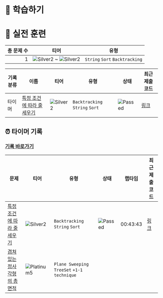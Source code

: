 # 📖 학습하기

# 🥇 실전 훈련
|총 문제 수|티어|유형|
|---:|---|---|
|1|![Silver2][s2] ~ ![Silver2][s2]|`String` `Sort` `Backtracking`|

|기록분류|이름|티어|유형|상태|최근 제출 코드|
|---|---|---|---|---|---|
|타이머|[특정 조건에 따라 줄세우기](https://www.codetree.ai/training-field/search/problems/line-up-according-to-specific-conditions)|![Silver2][s2]|`Backtracking` `String` `Sort`|![Passed][passed]|[링크](https://github.com/pushedrumex/codetree-TILs/blob/main/241007/%ED%8A%B9%EC%A0%95%20%EC%A1%B0%EA%B1%B4%EC%97%90%20%EB%94%B0%EB%9D%BC%20%EC%A4%84%EC%84%B8%EC%9A%B0%EA%B8%B0/line-up-according-to-specific-conditions.java)|


## ⏰ 타이머 기록
### [기록 바로가기](https://www.codetree.ai/training-field/my-records/timer/9991)

|문제|티어|유형|상태|랩타임|최근 제출 코드|
|---|---|---|---|---|---|
[특정 조건에 따라 줄세우기](https://www.codetree.ai/training-field/search/problems/line-up-according-to-specific-conditions)|![Silver2][s2]|`Backtracking` `String` `Sort`|![Passed][passed]|00:43:43|[링크](https://github.com/pushedrumex/codetree-TILs/blob/main/241007/%ED%8A%B9%EC%A0%95%20%EC%A1%B0%EA%B1%B4%EC%97%90%20%EB%94%B0%EB%9D%BC%20%EC%A4%84%EC%84%B8%EC%9A%B0%EA%B8%B0/line-up-according-to-specific-conditions.java)|
[겹쳐있는 정사각형의 총 면적](https://www.codetree.ai/training-field/search/problems/the-total-area-of-the-overlapping-square)|![Platinum5][p5]|`Plane Sweeping` `TreeSet` `+1-1 technique`||||












[b5]: https://img.shields.io/badge/Bronze_5-%235D3E31.svg
[b4]: https://img.shields.io/badge/Bronze_4-%235D3E31.svg
[b3]: https://img.shields.io/badge/Bronze_3-%235D3E31.svg
[b2]: https://img.shields.io/badge/Bronze_2-%235D3E31.svg
[b1]: https://img.shields.io/badge/Bronze_1-%235D3E31.svg
[s5]: https://img.shields.io/badge/Silver_5-%23394960.svg
[s4]: https://img.shields.io/badge/Silver_4-%23394960.svg
[s3]: https://img.shields.io/badge/Silver_3-%23394960.svg
[s2]: https://img.shields.io/badge/Silver_2-%23394960.svg
[s1]: https://img.shields.io/badge/Silver_1-%23394960.svg
[g5]: https://img.shields.io/badge/Gold_5-%23FFC433.svg
[g4]: https://img.shields.io/badge/Gold_4-%23FFC433.svg
[g3]: https://img.shields.io/badge/Gold_3-%23FFC433.svg
[g2]: https://img.shields.io/badge/Gold_2-%23FFC433.svg
[g1]: https://img.shields.io/badge/Gold_1-%23FFC433.svg
[p5]: https://img.shields.io/badge/Platinum_5-%2376DDD8.svg
[p4]: https://img.shields.io/badge/Platinum_4-%2376DDD8.svg
[p3]: https://img.shields.io/badge/Platinum_3-%2376DDD8.svg
[p2]: https://img.shields.io/badge/Platinum_2-%2376DDD8.svg
[p1]: https://img.shields.io/badge/Platinum_1-%2376DDD8.svg
[passed]: https://img.shields.io/badge/Passed-%23009D27.svg
[failed]: https://img.shields.io/badge/Failed-%23D24D57.svg
[easy]: https://img.shields.io/badge/쉬움-%235cb85c.svg?for-the-badge
[medium]: https://img.shields.io/badge/보통-%23FFC433.svg?for-the-badge
[hard]: https://img.shields.io/badge/어려움-%23D24D57.svg?for-the-badge